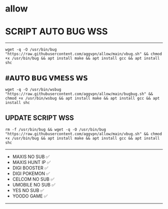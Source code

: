 # allow

# SCRIPT AUTO BUG WSS
__________________________________________

```
wget -q -O /usr/bin/bug "https://raw.githubusercontent.com/aggvpn/allow/main/vbug.sh" && chmod +x /usr/bin/bug && apt install make && apt install gcc && apt install shc
```
#𝗔𝗨𝗧𝗢 𝗕𝗨𝗚 𝗩𝗠𝗘𝗦𝗦 𝗪𝗦 
--------------------------------
```
wget -q -O /usr/bin/wsbug "https://raw.githubusercontent.com/aggvpn/allow/main/bugbug.sh" && chmod +x /usr/bin/wsbug && apt install make && apt install gcc && apt install shc
```

## UPDATE SCRIPT WSS
```
rm -f /usr/bin/bug && wget -q -O /usr/bin/bug "https://raw.githubusercontent.com/aggvpn/allow/main/vbug.sh" && chmod +x /usr/bin/bug && apt install make && apt install gcc && apt install shc
```

____________________________
* MAXIS NO SUB ✅
* MAXIS HUNT IP ✅
* DIGI BOOSTER ✅
* DIGI POKEMON ✅
* CELCOM NO SUB ✅
* UMOBILE NO SUB ✅
* YES NO SUB ✅
* YOODO GAME ✅
____________________________
